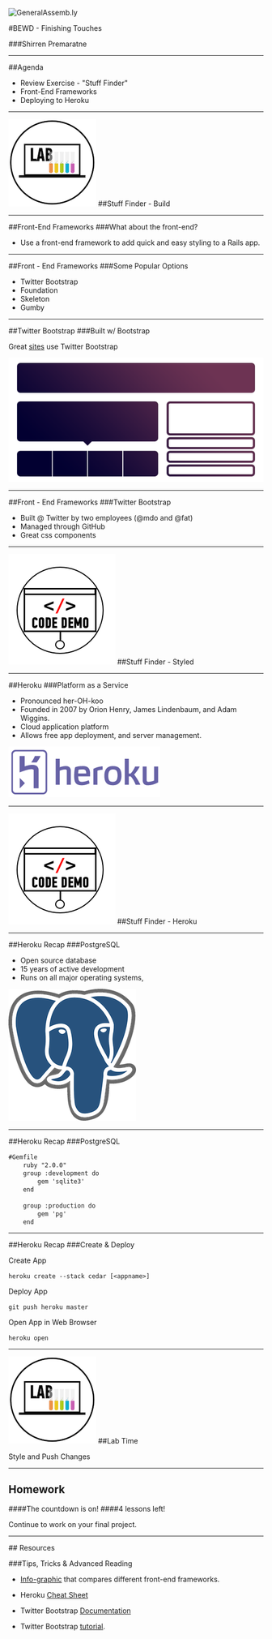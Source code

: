 ![GeneralAssemb.ly](https://github.com/generalassembly/ga-ruby-on-rails-for-devs/raw/master/images/ga.png "GeneralAssemb.ly")

#BEWD - Finishing Touches

###Shirren Premaratne


---


##Agenda

*	Review Exercise - "Stuff Finder"
*	Front-End Frameworks
*	Deploying to Heroku

---


<img id ='icon' src="../../assets/ICL_icons/Exercise_icon_md.png">
##Stuff Finder - Build

---


##Front-End Frameworks
###What about the front-end?

*	Use a front-end framework to add quick and easy styling to a Rails app.

---


##Front - End Frameworks
###Some Popular Options

*	Twitter Bootstrap
*	Foundation
*	Skeleton
*	Gumby

---


##Twitter Bootstrap
###Built w/ Bootstrap

Great [sites](http://builtwithbootstrap.com/) use Twitter Bootstrap

![](../../assets/rails/bs-docs-bootstrap-features.png)

---


##Front - End Frameworks
###Twitter Bootstrap

*	Built @ Twitter by two employees (@mdo and @fat)
*	Managed through GitHub
*	Great css components


---


<img id ='icon' src="../../assets/ICL_icons/Code_along_icon_md.png">
##Stuff Finder - Styled


---


##Heroku
###Platform as a Service

*	Pronounced her-OH-koo
*	Founded in 2007 by Orion Henry, James Lindenbaum, and Adam Wiggins.
*	Cloud application platform
*	Allows free app deployment, and server management.


![](../../assets/rails/heroku-logo-light.png)

---



<img id ='icon' src="../../assets/ICL_icons/Code_along_icon_md.png">
##Stuff Finder - Heroku


---


##Heroku Recap
###PostgreSQL

*	Open source database
*	15 years of active development
*	Runs on all major operating systems,

![postgresql elephant](../../assets/rails/elephant.png)

---

##Heroku Recap
###PostgreSQL

	#Gemfile
		ruby "2.0.0"
		group :development do
			gem 'sqlite3'
		end

		group :production do
			gem 'pg'
		end
---


##Heroku Recap
###Create & Deploy

Create App

	heroku create --stack cedar [<appname>]

Deploy App

	git push heroku master

Open App in Web Browser

	heroku open

---


<img id ='icon' src="../../assets/ICL_icons/Exercise_icon_md.png">
##Lab Time

Style and Push Changes

---


## Homework

####The countdown is on!
####4 lessons left!

Continue to work on your final project.

---



<div id="resources">
## Resources

###Tips, Tricks & Advanced Reading


*	[Info-graphic](http://responsive.vermilion.com/compare.php) that compares different front-end frameworks.

*	Heroku [Cheat Sheet](http://ruten.ca/2012/02/15/heroku-cheatsheet-useful-heroku-commands-reference/)

*	Twitter Bootstrap [Documentation](http://twitter.github.io/bootstrap/)

*	Twitter Bootstrap [tutorial](http://webdesign.tutsplus.com/tutorials/workflow-tutorials/twitter-bootstrap-101-customize/).